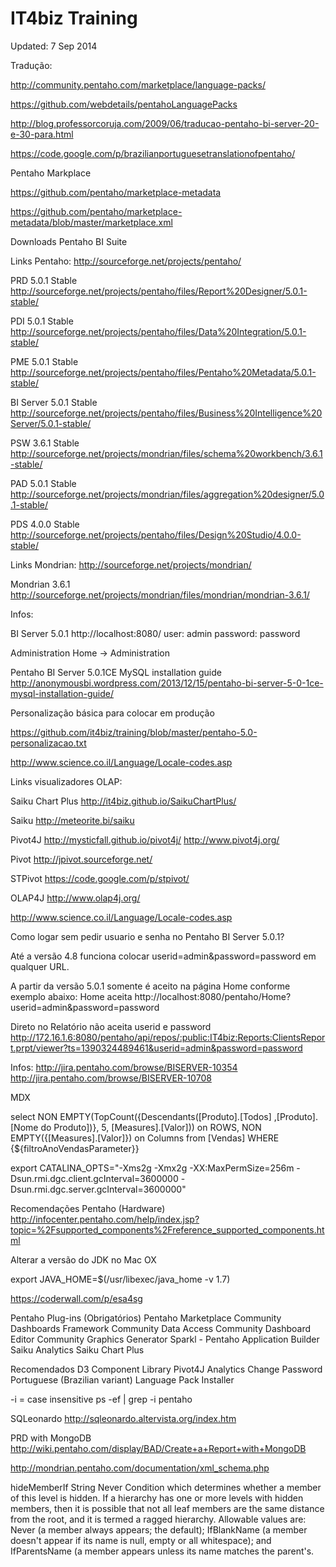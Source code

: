 IT4biz Training
========

Updated: 7 Sep 2014

Tradução:

http://community.pentaho.com/marketplace/language-packs/

https://github.com/webdetails/pentahoLanguagePacks

http://blog.professorcoruja.com/2009/06/traducao-pentaho-bi-server-20-e-30-para.html

https://code.google.com/p/brazilianportuguesetranslationofpentaho/

Pentaho Markplace

https://github.com/pentaho/marketplace-metadata

https://github.com/pentaho/marketplace-metadata/blob/master/marketplace.xml

Downloads Pentaho BI Suite

Links Pentaho:
http://sourceforge.net/projects/pentaho/

PRD 5.0.1 Stable
http://sourceforge.net/projects/pentaho/files/Report%20Designer/5.0.1-stable/

PDI 5.0.1 Stable
http://sourceforge.net/projects/pentaho/files/Data%20Integration/5.0.1-stable/

PME 5.0.1 Stable
http://sourceforge.net/projects/pentaho/files/Pentaho%20Metadata/5.0.1-stable/

BI Server 5.0.1 Stable
http://sourceforge.net/projects/pentaho/files/Business%20Intelligence%20Server/5.0.1-stable/

PSW 3.6.1 Stable
http://sourceforge.net/projects/mondrian/files/schema%20workbench/3.6.1-stable/

PAD 5.0.1 Stable
http://sourceforge.net/projects/mondrian/files/aggregation%20designer/5.0.1-stable/

PDS 4.0.0 Stable
http://sourceforge.net/projects/pentaho/files/Design%20Studio/4.0.0-stable/

Links Mondrian:
http://sourceforge.net/projects/mondrian/

Mondrian 3.6.1
http://sourceforge.net/projects/mondrian/files/mondrian/mondrian-3.6.1/

Infos:

BI Server 5.0.1
http://localhost:8080/
user: admin
password: password

Administration
Home -> Administration

Pentaho BI Server 5.0.1CE MySQL installation guide
http://anonymousbi.wordpress.com/2013/12/15/pentaho-bi-server-5-0-1ce-mysql-installation-guide/

Personalização básica para colocar em produção

https://github.com/it4biz/training/blob/master/pentaho-5.0-personalizacao.txt


http://www.science.co.il/Language/Locale-codes.asp

Links visualizadores OLAP:

Saiku Chart Plus
http://it4biz.github.io/SaikuChartPlus/

Saiku
http://meteorite.bi/saiku

Pivot4J
http://mysticfall.github.io/pivot4j/
http://www.pivot4j.org/

Pivot
http://jpivot.sourceforge.net/

STPivot
https://code.google.com/p/stpivot/

OLAP4J
http://www.olap4j.org/

http://www.science.co.il/Language/Locale-codes.asp

Como logar sem pedir usuario e senha no Pentaho BI Server 5.0.1?

Até a versão 4.8 funciona colocar userid=admin&password=password em qualquer URL.

A partir da versão 5.0.1 somente é aceito na página Home conforme exemplo abaixo:
Home aceita
http://localhost:8080/pentaho/Home?userid=admin&password=password

Direto no Relatório não aceita userid e password
http://172.16.1.6:8080/pentaho/api/repos/:public:IT4biz:Reports:ClientsReport.prpt/viewer?ts=1390324489461&userid=admin&password=password

Infos:
http://jira.pentaho.com/browse/BISERVER-10354
http://jira.pentaho.com/browse/BISERVER-10708


MDX

 select NON EMPTY(TopCount({Descendants([Produto].[Todos] ,[Produto].[Nome do Produto])}, 5, [Measures].[Valor])) on ROWS, 
 NON EMPTY({[Measures].[Valor]}) on Columns 
 from [Vendas]
 WHERE {${filtroAnoVendasParameter}}
          
          
export CATALINA_OPTS="-Xms2g -Xmx2g -XX:MaxPermSize=256m -Dsun.rmi.dgc.client.gcInterval=3600000 -Dsun.rmi.dgc.server.gcInterval=3600000"

Recomendações Pentaho (Hardware)
http://infocenter.pentaho.com/help/index.jsp?topic=%2Fsupported_components%2Freference_supported_components.html

Alterar a versão do JDK no Mac OX

export JAVA_HOME=$(/usr/libexec/java_home -v 1.7)

https://coderwall.com/p/esa4sg

Pentaho Plug-ins (Obrigatórios)
Pentaho Marketplace
Community Dashboards Framework
Community Data Access
Community Dashboard Editor
Community Graphics Generator
Sparkl - Pentaho Application Builder
Saiku Analytics
Saiku Chart Plus


Recomendados
D3 Component Library
Pivot4J Analytics
Change Password
Portuguese (Brazilian variant) Language Pack Installer

-i = case insensitive
ps -ef | grep -i pentaho

SQLeonardo
http://sqleonardo.altervista.org/index.htm

PRD with MongoDB
http://wiki.pentaho.com/display/BAD/Create+a+Report+with+MongoDB


http://mondrian.pentaho.com/documentation/xml_schema.php

hideMemberIf	String	Never	 Condition which determines whether a member of this level is hidden. If a hierarchy has one or more levels with hidden members, then it is possible that not all leaf members are the same distance from the root, and it is termed a ragged hierarchy.
Allowable values are: Never (a member always appears; the default); IfBlankName (a member doesn't appear if its name is null, empty or all whitespace); and IfParentsName (a member appears unless its name matches the parent's.
